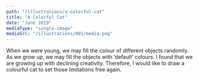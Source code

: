 ```yaml
---
path: "/illustrations/a-colorful-cat"
title: "A Colorful Cat"
date: "June 2019"
mediaType: "single-image"
mediaSrc: "/illustrations/001/media.png"
---
```


When we were young, we may fill the colour of different objects randomly. As we grow up, we may fill the objects with ‘default’ colours. I found that we are growing up with declining creativity. Therefore, I would like to draw a colourful cat to set those limitations free again.
